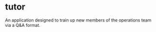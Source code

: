 tutor
=====

An application designed to train up new members of the operations team via a Q&amp;A format.
